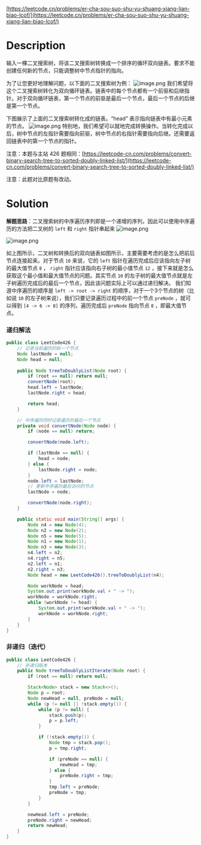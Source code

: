 [https://leetcode.cn/problems/er-cha-sou-suo-shu-yu-shuang-xiang-lian-biao-lcof/](https://leetcode.cn/problems/er-cha-sou-suo-shu-yu-shuang-xiang-lian-biao-lcof/)
# Description
输入一棵二叉搜索树，将该二叉搜索树转换成一个排序的循环双向链表。要求不能创建任何新的节点，只能调整树中节点指针的指向。

为了让您更好地理解问题，以下面的二叉搜索树为例：
![image.png](https://cdn.nlark.com/yuque/0/2020/png/385742/1588412517734-00106ecf-6961-4f14-9110-d4fd3534756b.png#averageHue=%23fcfcfc&height=196&id=TlniK&originHeight=392&originWidth=681&originalType=binary&ratio=1&rotation=0&showTitle=false&size=18312&status=done&style=none&title=&width=340.5)
我们希望将这个二叉搜索树转化为双向循环链表。链表中的每个节点都有一个前驱和后继指针。对于双向循环链表，第一个节点的前驱是最后一个节点，最后一个节点的后继是第一个节点。

下图展示了上面的二叉搜索树转化成的链表。“head” 表示指向链表中有最小元素的节点。
![image.png](https://cdn.nlark.com/yuque/0/2020/png/385742/1588412527482-482f93d0-a161-47af-9850-b88883ac566a.png#averageHue=%23fafafa&height=188&id=SX7Ie&originHeight=375&originWidth=1149&originalType=binary&ratio=1&rotation=0&showTitle=false&size=14780&status=done&style=none&title=&width=574.5)
特别地，我们希望可以就地完成转换操作。当转化完成以后，树中节点的左指针需要指向前驱，树中节点的右指针需要指向后继。还需要返回链表中的第一个节点的指针。

注意：本题与主站 426 题相同：[https://leetcode-cn.com/problems/convert-binary-search-tree-to-sorted-doubly-linked-list/](https://leetcode-cn.com/problems/convert-binary-search-tree-to-sorted-doubly-linked-list/)

注意：此题对比原题有改动。

# Solution
**解题思路**：二叉搜索树的中序遍历序列即是一个递增的序列，因此可以使用中序遍历的方法把二叉树的 `left` 和 `right` 指针串起来
![image.png](https://cdn.nlark.com/yuque/0/2020/png/385742/1588412687773-5d5976d1-7fa3-4e49-a34e-657519c62acc.png#averageHue=%23ededed&height=219&id=Ikfru&originHeight=530&originWidth=1808&originalType=binary&ratio=1&rotation=0&showTitle=false&size=147191&status=done&style=none&title=&width=746)

![image.png](https://cdn.nlark.com/yuque/0/2020/png/385742/1588412700247-c6ddd6c3-1f12-4b52-adb6-1ec373d221f0.png#averageHue=%23e9e9e9&height=203&id=inY8T&originHeight=548&originWidth=944&originalType=binary&ratio=1&rotation=0&showTitle=false&size=105658&status=done&style=none&title=&width=350)

如上图所示，二叉树和转换后的双向链表如图所示，主要需要考虑的是怎么把前后节点连接起来。对于节点 `10` 来说，它的 `left` 指针在遍历完成后应该指向左子树的最大值节点 `8` ， `right` 指针应该指向右子树的最小值节点 `12` ，接下来就是怎么获取这个最小值和最大值节点的问题。其实节点 `10` 的左子树的最大值节点就是左子树遍历完成后的最后一个节点，因此该问题实际上可以通过递归解决。
我们知道中序遍历的顺序是 `left -> root -> right` 的顺序，对于一个3个节点的树（比如说 `10` 的左子树来说），我们只要记录遍历过程中的前一个节点 `preNode` ，就可以得到 `[4 -> 6 -> 8]` 的序列，遍历完成后 `preNode` 指向节点 `8` ，即最大值节点。

### 递归解法
```java
public class LeetCode426 {
    // 记录当前遍历的前一个节点
    Node lastNode = null;
    Node head = null;
    
    public Node treeToDoublyList(Node root) {
        if (root == null) return null;
        convertNode(root);
        head.left = lastNode;
        lastNode.right = head;

        return head;
    }

    // 中序遍历同时记录遍历的最后一个节点
    private void convertNode(Node node) {
        if (node == null) return;

        convertNode(node.left);

        if (lastNode == null) {
            head = node;
        } else {
            lastNode.right = node;
        }
        node.left = lastNode;
        // 更新中序遍历最后访问的节点
        lastNode = node;

        convertNode(node.right);
    }

    public static void main(String[] args) {
        Node n4 = new Node(4);
        Node n2 = new Node(2);
        Node n5 = new Node(5);
        Node n1 = new Node(1);
        Node n3 = new Node(3);
        n4.left = n2;
        n4.right = n5;
        n2.left = n1;
        n2.right = n3;
        Node head = new LeetCode426().treeToDoublyList(n4);

        Node workNode = head;
        System.out.print(workNode.val + " -> ");
        workNode = workNode.right;
        while (workNode != head) {
            System.out.print(workNode.val + " -> ");
            workNode = workNode.right;
        }
    }
}
```

### 非递归（迭代）
```java
public class LeetCode426 {
	// 非递归版本
    public Node treeToDoublyListIterate(Node root) {
        if (root == null) return null;

        Stack<Node> stack = new Stack<>();
        Node p = root;
        Node newHead = null, preNode = null;
        while (p != null || !stack.empty()) {
            while (p != null) {
                stack.push(p);
                p = p.left;
            }

            if (!stack.empty()) {
                Node tmp = stack.pop();
                p = tmp.right;

                if (preNode == null) {
                    newHead = tmp;
                } else {
                    preNode.right = tmp;
                }
                tmp.left = preNode;
                preNode = tmp;
            }
        }

        newHead.left = preNode;
        preNode.right = newHead;
        return newHead;
    }
}
```
